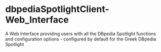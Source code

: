 dbpediaSpotlightClient-Web_Interface
====================================

A Web Interface providing users with all the DBpedia Spotlight functions and configuration options - configured by default for the Greek DBpedia Spotlight
